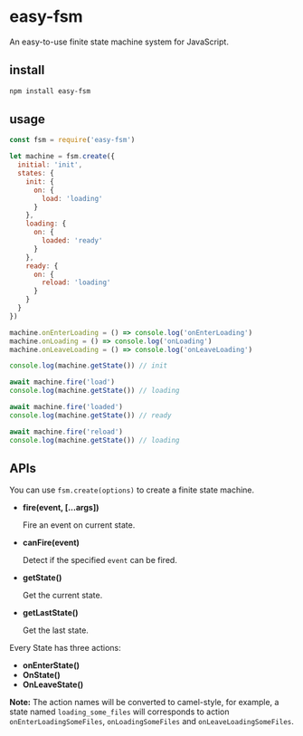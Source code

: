 # easy-fsm

An easy-to-use finite state machine system for JavaScript.

## install

```bash
npm install easy-fsm
```

## usage

```javascript
const fsm = require('easy-fsm')

let machine = fsm.create({
  initial: 'init',
  states: {
    init: {
      on: {
        load: 'loading'
      }
    },
    loading: {
      on: {
        loaded: 'ready'
      }
    },
    ready: {
      on: {
        reload: 'loading'
      }
    }
  }
})

machine.onEnterLoading = () => console.log('onEnterLoading')
machine.onLoading = () => console.log('onLoading')
machine.onLeaveLoading = () => console.log('onLeaveLoading')

console.log(machine.getState()) // init

await machine.fire('load')
console.log(machine.getState()) // loading

await machine.fire('loaded')
console.log(machine.getState()) // ready

await machine.fire('reload')
console.log(machine.getState()) // loading
```

## APIs

You can use `fsm.create(options)` to create a finite state machine.

 - **fire(event, [...args])**

   Fire an event on current state.

 - **canFire(event)**
 
   Detect if the specified `event` can be fired.
 
 - **getState()**
 
   Get the current state.
 
 - **getLastState()**
 
   Get the last state.

Every State has three actions:

 - **onEnterState()**
 - **OnState()**
 - **OnLeaveState()**

**Note:** The action names will be converted to camel-style, for example, a state named `loading_some_files` will corresponds to action `onEnterLoadingSomeFiles`, `onLoadingSomeFiles` and `onLeaveLoadingSomeFiles`.
